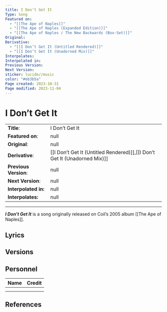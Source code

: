 ```yaml
---
title: I Don’t Get It
Type: Song
Featured on:
  - "[[The Ape of Naples]]"
  - "[[The Ape of Naples (Expanded Edition)]]"
  - "[[The Ape of Naples ∕ The New Backwards (Box-Set)]]"
Original: 
Derivative:
  - "[[I Don’t Get It (Untitled Rendered)]]"
  - "[[I Don’t Get It (Unadorned Mix)]]"
Interpolates: 
Interpolated in: 
Previous Version: 
Next Version: 
sticker: lucide//music
color: "#eb3b5a"
Page created: 2023-10-31
Page modified: 2023-11-04
---
```


# I Don’t Get It

|  |  |
| --- | --- |
| __Title__: | I Don’t Get It |
| __Featured on__: | null |
| __Original__: | null |
| __Derivative__: | [[I Don’t Get It (Untitled Rendered)]],[[I Don’t Get It (Unadorned Mix)]] |
| __Previous Version__: | null |
| __Next Version__: | null |
| __Interpolated in:__ | null |
| __Interpolates:__ | null |

---

*__I Don’t Get It__* is a song originally released on Coil’s 2005 album [[The Ape of Naples]].

## Lyrics

## Versions

## Personnel

|Name|Credit|
|---|---|
|||
|||

## References
[^1]:
